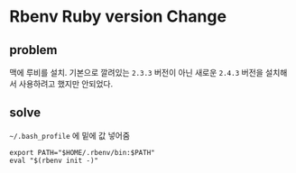 # Rbenv Ruby version Change 

## problem 

맥에 루비를 설치. 기본으로 깔려있는 `2.3.3` 버전이 아닌 새로운 `2.4.3` 버전을 설치해서 사용하려고 했지만 안되었다.

## solve

`~/.bash_profile` 에 밑에 값 넣어줌 

```
export PATH="$HOME/.rbenv/bin:$PATH"
eval "$(rbenv init -)"
```
